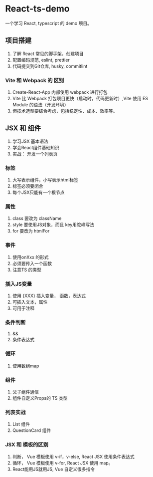 # React-ts-demo
一个学习 React, typescript 的 demo 项目。

## 项目搭建
1. 了解 React 常见的脚手架，创建项目
2. 配置编码规范, eslint, prettier
3. 代码提交到Git仓库, husky, commitlint

### Vite 和 Webpack 的 区别
1. Create-React-App 内部使用 webpack 进行打包
2. Vite 比 Webpack 打包项目更快（启动时，代码更新时）,Vite 使用 ES Module 的语法（开发环境）
3. 但技术选型要综合考虑，包括稳定性、成本、效率等。

## JSX 和 组件
1. 学习JSX 基本语法
2. 学会React组件基础知识
3. 实战： 开发一个列表页

### 标签
1. 大写表示组件，小写表示html标签
2. 标签必须要闭合
3. 每个JSX只能有一个根节点
   
### 属性
1. class 要改为 className
2. style 要使用JS对象，而且 key用驼峰写法
3. for 要改为 htmlFor

### 事件
1. 使用onXxx 的形式
2. 必须要传入一个函数
3. 注意TS 的类型

### 插入JS变量
1. 使用 {XXX} 插入变量， 函数，表达式
2. 可插入文本，属性
3. 可用于注释

### 条件判断
1. &&
2. 条件表达式

### 循环
1. 使用数组map

### 组件
1. 父子组件通信
2. 组件自定义Props的 TS 类型 

### 列表实战
1. List 组件
2. QuestionCard 组件


### JSX 和 模板的区别
1. 判断， Vue 模板使用 v-if，v-else,  React JSX 使用条件表达式
2. 循环， Vue 模板使用 v-for, React JSX 使用 map。
3. React能用JS就用JS, Vue 自定义很多指令